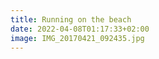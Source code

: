 ```yaml
---
title: Running on the beach
date: 2022-04-08T01:17:33+02:00
image: IMG_20170421_092435.jpg
---
```


